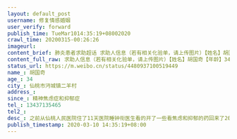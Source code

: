 ```yaml
---
layout: default_post
username: 修复情感婚姻
user_verify: forward
publish_time: TueMar1014:35:19+08002020
crawl_time: 20200315-00:26:26
imageurl: 
content_brief: 肺炎患者求助超话 求助人信息（若有相关化验单，请上传图片）【姓名】胡国奇【年龄】34【所在城市】仙桃市沔城镇二羊村【所在小区、社区】【患病时间】精神焦虑症和抑郁症【联系方式】●●●【其他紧急联系人】【病情描述】 之前从仙桃人民医院住了11天医院睡钟衔医生看的开了一些看 ...全文
content_full_raw: 求助人信息（若有相关化验单，请上传图片）【姓名】胡国奇【年龄】34【所在城市】仙桃市沔城镇二羊村【所在小区、社区】【患病时间】精神焦虑症和抑郁症【联系方式】●●●【其他紧急联系人】【病情描述】之前从仙桃人民医院住了11天医院睡钟衔医生看的开了一些看焦虑和抑郁的药回来了20天中途看了3次心里医生，着两天没有跟心里医生聊天了，在这之前有三次自杀未遂现在已经开始变严重了大闹大苦，现在希望住院，医院不接受，每天情况很不稳定，周围的人会有生命危险包括他自己，求助大家的帮助，现在特殊时期能到大医院是最好
status_url: https://m.weibo.cn/status/4480937100519449
name_: 胡国奇
age_: 34
city_: 仙桃市沔城镇二羊村
address_: 
since_: 精神焦虑症和抑郁症
tel_: 13437135465
tel2_: 
desc_: 之前从仙桃人民医院住了11天医院睡钟衔医生看的开了一些看焦虑和抑郁的药回来了20天中途看了3次心里医生，着两天没有跟心里医生聊天了，在这之前有三次自杀未遂现在已经开始变严重了大闹大苦，现在希望住院，医院不接受，每天情况很不稳定，周围的人会有生命危险包括他自己，求助大家的帮助，现在特殊时期能到大医院是最好
publish_timestamp: 2020-03-10 14:35:19+08:00
---
```

